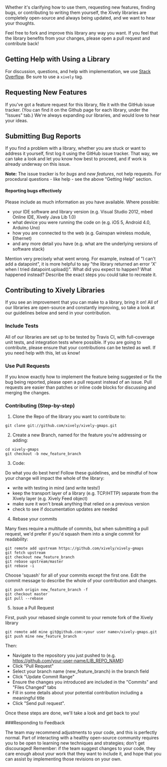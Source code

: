 Whether it's clarifying how to use them, requesting new features, finding bugs, or contributing to writing them yourself, the Xively libraries are completely open-source and always being updated, and we want to hear your thoughts.

Feel free to fork and improve this library any way you want. If you feel that the library benefits from your changes, please open a pull request and contribute back!


## Getting Help with Using a Library
For discussion, questions, and help with implementation, we use [Stack Overflow](http://stackoverflow.com/questions/tagged/xively).  Be sure to use a `xively` tag.

## Requesting New Features
If you've got a feature request for this library, file it with the GitHub issue tracker.  (You can find it on the Github page for each library, under the "Issues" tab.)  We're always expanding our libraries, and would love to hear your ideas.

## Submitting Bug Reports
If you find a problem with a library, whether you are stuck or want to address it yourself, first log it using the GitHub issue tracker.  That way, we can take a look and let you know how best to proceed, and if work is already underway on this issue.

**Note:** The issue tracker is for *bugs* and *new features*, not help requests. For procedural questions - like help - see the above "Getting Help" section. 

#### Reporting bugs effectively

Please include as much information as you have available.  Where possible:
  - your IDE software and library version (e.g. Visual Studio 2012, mbed Online IDE, Xively Java Lib 1.0)
  - what device you were running the code on (e.g. iOS 5, Android 4.0, Arduino Uno)
  - how you are connected to the web (e.g. Gainspan wireless module, Ethernet)
  - and any more detail you have (e.g. what are the underlying versions of software stack)

Mention very precisely what went wrong. For example, instead of "I can't add a datapoint", it is more helpful to say "the library returned an error 'X' when I tried datapoint.upload()".  What did you expect to happen? What happened instead? Describe the exact steps you could take to recreate it.


## Contributing to Xively Libraries
If you see an improvement that you can make to a library, bring it on!  All of our libraries are open-source and constantly improving, so take a look at our guidelines below and send in your contribution.

### Include Tests
All of our libraries are set up to be tested by Travis CI, with full-coverage unit tests, and integration tests where possible.  If you are going to contribute, please ensure that your contributions can be tested as well.  If you need help with this, let us know!

### Use Pull Requests
If you know exactly how to implement the feature being suggested or fix the bug
being reported, please open a pull request instead of an issue. Pull requests are easier than
patches or inline code blocks for discussing and merging the changes.

### Contributing (Step-by-step)

1) Clone the Repo of the library you want to contribute to:
```
git clone git://github.com/xively/xively-gmaps.git
```
2) Create a new Branch, named for the feature you're addressing or adding:
```
cd xively-gmaps
git checkout -b new_feature_branch
```
3) Code:

Do what you do best here!  Follow these guidelines, and be mindful of how your change will impact the whole of the library: 
- write with testing in mind (and write tests!)
- keep the transport layer of a library (e.g. TCP/HTTP) separate from the Xively layer (e.g. Xively Feed object)
- make sure it won't break anything that relied on a previous version
- check to see if documentation updates are needed

4) Rebase your commits

Many fixes require a multitude of commits, but when submitting a pull request, we'd prefer if you'd squash them into a single commit for readability:
```
git remote add upstream https://github.com/xively/xively-gmaps
git fetch upstream
git checkout new_feature_branch
git rebase upstream/master
git rebase -i
```
Choose 'squash' for all of your commits except the first one.  Edit the commit message to describe the whole of your contribution and changes.
```
git push origin new_feature_branch -f
git checkout master
git pull --rebase
```

5) Issue a Pull Request

First, push your rebased single commit to your remote fork of the Xively library
```
git remote add mine git@github.com:<your user name>/xively-gmaps.git
git push mine new_feature_branch
```
Then:
- Navigate to the  repository you just pushed to (e.g. https://github.com/your-user-name/LIB_REPO_NAME)
- Click "Pull Request"
- Select your branch name (new_feature_branch) in the branch field
- Click "Update Commit Range"
- Ensure the changes you introduced are included in the "Commits" and "Files Changed" tabs
- Fill in some details about your potential contribution including a meaningful title
- Click "Send pull request".

Once these steps are done, we'll take a look and get back to you!

###Responding to Feedback

The team may recommend adjustments to your code, and this is perfectly normal. Part of interacting with a healthy open-source community requires you to be open to learning new techniques and strategies; don't get discouraged! Remember: if the team suggest changes to your code, they care enough about your work that they want to include it, and hope that you can assist by implementing those revisions on your own.